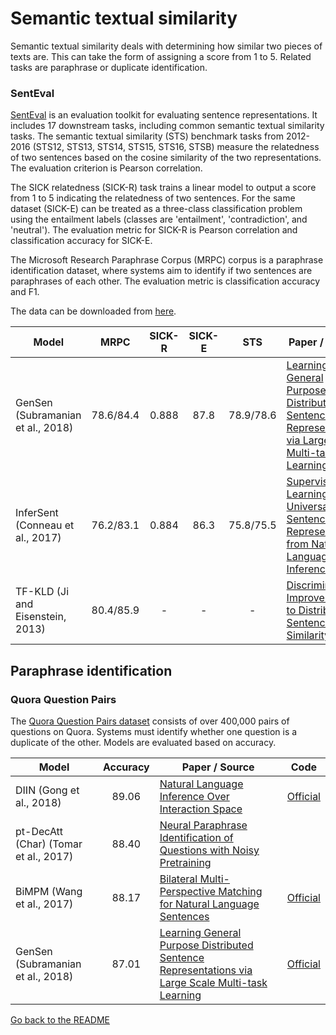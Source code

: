 # Semantic textual similarity

Semantic textual similarity deals with determining how similar two pieces of texts are.
This can take the form of assigning a score from 1 to 5. Related tasks are paraphrase or duplicate identification.

### SentEval

[SentEval](https://arxiv.org/abs/1803.05449) is an evaluation toolkit for evaluating sentence
representations. It includes 17 downstream tasks, including common semantic textual similarity
tasks. The semantic textual similarity (STS) benchmark tasks from 2012-2016 (STS12, STS13, STS14, STS15, STS16, STSB) measure the relatedness
of two sentences based on the cosine similarity of the two representations. The evaluation criterion is Pearson correlation.

The SICK relatedness (SICK-R) task trains a linear model to output a score from 1 to 5 indicating the relatedness of two sentences. For
the same dataset (SICK-E) can be treated as a three-class classification problem using the entailment labels (classes are 'entailment', 'contradiction', and 'neutral').
The evaluation metric for SICK-R is Pearson correlation and classification accuracy for SICK-E.

The Microsoft Research Paraphrase Corpus (MRPC) corpus is a paraphrase identification dataset, where systems
aim to identify if two sentences are paraphrases of each other. The evaluation metric is classification accuracy and F1.

The data can be downloaded from [here](https://github.com/facebookresearch/SentEval).

| Model           | MRPC | SICK-R | SICK-E | STS | Paper / Source | Code |
| ------------- | :-----:| :-----:| :-----:| :-----:| --- | --- |
| GenSen (Subramanian et al., 2018) | 78.6/84.4 | 0.888 | 87.8 | 78.9/78.6 | [Learning General Purpose Distributed Sentence Representations via Large Scale Multi-task Learning](https://arxiv.org/abs/1804.00079) | [Official](https://github.com/Maluuba/gensen) |
| InferSent (Conneau et al., 2017) | 76.2/83.1 | 0.884 | 86.3 | 75.8/75.5 | [Supervised Learning of Universal Sentence Representations from Natural Language Inference Data](https://arxiv.org/abs/1705.02364) | [Official](https://github.com/facebookresearch/InferSent) |
| TF-KLD (Ji and Eisenstein, 2013) | 80.4/85.9 | - | - | - | [Discriminative Improvements to Distributional Sentence Similarity](http://www.aclweb.org/anthology/D/D13/D13-1090.pdf) |  |

## Paraphrase identification

### Quora Question Pairs

The [Quora Question Pairs dataset](https://data.quora.com/First-Quora-Dataset-Release-Question-Pairs)
consists of over 400,000 pairs of questions on Quora. Systems must identify whether one question is a
duplicate of the other. Models are evaluated based on accuracy.

| Model           | Accuracy  |  Paper / Source | Code |
| ------------- | :-----:| --- | --- |
| DIIN (Gong et al., 2018) | 89.06 | [Natural Language Inference Over Interaction Space](https://arxiv.org/pdf/1709.04348.pdf) | [Official](https://github.com/YichenGong/Densely-Interactive-Inference-Network) |
| pt-DecAtt (Char) (Tomar et al., 2017) | 88.40 | [Neural Paraphrase Identification of Questions with Noisy Pretraining](https://arxiv.org/abs/1704.04565) | |
| BiMPM (Wang et al., 2017) | 88.17 | [Bilateral Multi-Perspective Matching for Natural Language Sentences](https://arxiv.org/abs/1702.03814) | [Official](https://github.com/zhiguowang/BiMPM) |
| GenSen (Subramanian et al., 2018) | 87.01 | [Learning General Purpose Distributed Sentence Representations via Large Scale Multi-task Learning](https://arxiv.org/abs/1804.00079) | [Official](https://github.com/Maluuba/gensen) |

[Go back to the README](../README.md)
